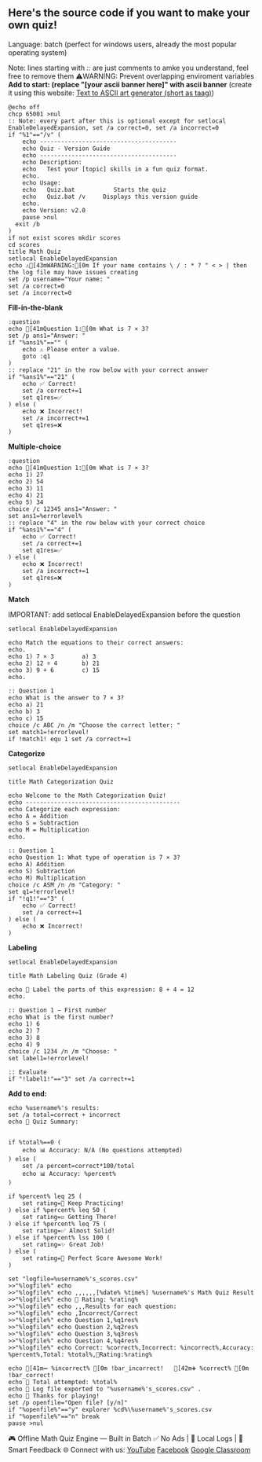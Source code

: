## Here's the source code if you want to make your own quiz!
Language: batch (perfect for windows users, already the most popular operating system)

Note: lines starting with *::* are just comments to amke you understand, feel free to remove them
⚠️WARNING: Prevent overlapping enviroment variables
**Add to start: (replace "[your ascii banner here]" with ascii banner** (create it using this website: [Text to ASCII art generator (short as taag)](patorjk.com/software/taag))
```batch
@echo off
chcp 65001 >nul
:: Note: every part after this is optional except for setlocal EnableDelayedExpansion, set /a correct=0, set /a incorrect=0
if "%1"=="/v" (
    echo ---------------------------------------
    echo Quiz - Version Guide
    echo ---------------------------------------
    echo Description:
    echo   Test your [topic] skills in a fun quiz format.
    echo.
    echo Usage:
    echo   Quiz.bat           Starts the quiz
    echo   Quiz.bat /v     Displays this version guide
    echo.
	echo Version: v2.0
	pause >nul
  exit /b
)
if not exist scores mkdir scores
cd scores
title Math Quiz
setlocal EnableDelayedExpansion
echo ⚠️[43mWARNING:[0m If your name contains \ / : * ? " < > | then the log file may have issues creating
set /p username="Your name: "
set /a correct=0 
set /a incorrect=0
```

**Fill-in-the-blank**
```batch
:question
echo [41mQuestion 1:[0m What is 7 × 3?
set /p ans1="Answer: "
if "%ans1%"=="" (
    echo ⚠️ Please enter a value.
    goto :q1
)
:: replace "21" in the row below with your correct answer
if "%ans1%"=="21" (
    echo ✅ Correct!
    set /a correct+=1
	set q1res=✅
) else (
    echo ❌ Incorrect!
    set /a incorrect+=1
	set q1res=❌
)
```

**Multiple-choice**
```batch
:question
echo [41mQuestion 1:[0m What is 7 × 3?
echo 1) 27
echo 2) 54
echo 3) 11
echo 4) 21
echo 5) 34
choice /c 12345 ans1="Answer: "
set ans1=%errorlevel%
:: replace "4" in the row below with your correct choice
if "%ans1%"=="4" (
    echo ✅ Correct!
    set /a correct+=1
	set q1res=✅
) else (
    echo ❌ Incorrect!
    set /a incorrect+=1
	set q1res=❌
)
```

**Match**

IMPORTANT: add setlocal EnableDelayedExpansion before the question
```batch
setlocal EnableDelayedExpansion

echo Match the equations to their correct answers:
echo.
echo 1) 7 × 3        a) 3
echo 2) 12 ÷ 4       b) 21
echo 3) 9 + 6        c) 15
echo.

:: Question 1
echo What is the answer to 7 × 3?
echo a) 21
echo b) 3
echo c) 15
choice /c ABC /n /m "Choose the correct letter: "
set match1=!errorlevel!
if !match1! equ 1 set /a correct+=1
```

**Categorize**
```batch
setlocal EnableDelayedExpansion

title Math Categorization Quiz

echo Welcome to the Math Categorization Quiz!
echo --------------------------------------------
echo Categorize each expression:
echo A = Addition
echo S = Subtraction
echo M = Multiplication
echo.

:: Question 1
echo Question 1: What type of operation is 7 × 3?
echo A) Addition
echo S) Subtraction
echo M) Multiplication
choice /c ASM /n /m "Category: "
set q1=!errorlevel!
if "!q1!"=="3" (
    echo ✅ Correct!
    set /a correct+=1
) else (
    echo ❌ Incorrect!
)
```

**Labeling**
```batch
setlocal EnableDelayedExpansion

title Math Labeling Quiz (Grade 4)

echo 🧮 Label the parts of this expression: 8 + 4 = 12
echo.

:: Question 1 — First number
echo What is the first number?
echo 1) 6
echo 2) 7
echo 3) 8
echo 4) 9
choice /c 1234 /n /m "Choose: "
set label1=!errorlevel!

:: Evaluate
if "!label1!"=="3" set /a correct+=1
```

**Add to end:**
```batch
echo %username%'s results:
set /a total=correct + incorrect
echo 🔢 Quiz Summary:


if %total%==0 (
    echo 📊 Accuracy: N/A (No questions attempted)
) else (
    set /a percent=correct*100/total
    echo 📊 Accuracy: %percent%
)

if %percent% leq 25 (
    set rating=🔼 Keep Practicing!
) else if %percent% leq 50 (
    set rating=☑️ Getting There!
) else if %percent% leq 75 (
    set rating=✅ Almost Solid!
) else if %percent% lss 100 (
    set rating=✨ Great Job!
) else (
    set rating=🎉 Perfect Score Awesome Work!
)

set "logfile=%username%'s_scores.csv"
>>"%logfile%" echo ﻿
>>"%logfile%" echo ,,,,,,[%date% %time%] %username%'s Math Quiz Result
>>"%logfile%" echo 🌟 Rating: %rating%
>>"%logfile%" echo ,,,Results for each question:
>>"%logfile%" echo ,Incorrect/Correct
>>"%logfile%" echo Question 1,%q1res%
>>"%logfile%" echo Question 2,%q2res%
>>"%logfile%" echo Question 3,%q3res%
>>"%logfile%" echo Question 4,%q4res%
>>"%logfile%" echo Correct: %correct%,Incorrect: %incorrect%,Accuracy: %percent%,Total: %total%,📃Rating:%rating%

echo [41m➖ %incorrect% [0m !bar_incorrect!   [42m➕ %correct% [0m !bar_correct!
echo 🧠 Total attempted: %total%
echo 💾 Log file exported to "%username%'s_scores.csv" . 
echo 🎉 Thanks for playing!
set /p openfile="Open file? [y/n]"
if "%openfile%"=="y" explorer %cd%\%username%'s_scores.csv
if "%openfile%"=="n" break
pause >nul
```

🎮 Offline Math Quiz Engine — Built in Batch
✅ No Ads | 💾 Local Logs | 🧠 Smart Feedback
🌐 Connect with us:
[YouTube](https://www.youtube.com/@LearnMathwithTonyBM)
[Facebook](https://www.facebook.com/LearnMathwithTonyBM)
[Google Classroom](https://classroom.google.com/c/NzgyNjIzNzA1MTYy?cjc=pou4ig4b)